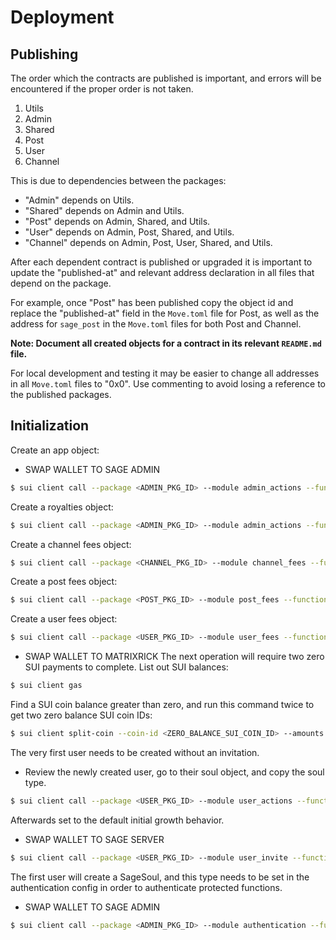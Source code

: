 # Deployment

## Publishing

The order which the contracts are published is important, and errors will be encountered if the proper order is not taken.

1. Utils
2. Admin
3. Shared
4. Post
5. User
6. Channel

This is due to dependencies between the packages:

- "Admin" depends on Utils.
- "Shared" depends on Admin and Utils.
- "Post" depends on Admin, Shared, and Utils.
- "User" depends on Admin, Post, Shared, and Utils.
- "Channel" depends on Admin, Post, User, Shared, and Utils.

After each dependent contract is published or upgraded it is important to update the "published-at" and relevant address declaration in all files that depend on the package.

For example, once "Post" has been published copy the object id and replace the "published-at" field in the `Move.toml` file for Post, as well as the address for `sage_post` in the `Move.toml` files for both Post and Channel.

**Note: Document all created objects for a contract in its relevant `README.md` file.**

For local development and testing it may be easier to change all addresses in all `Move.toml` files to "0x0". Use commenting to avoid losing a reference to the published packages.

## Initialization

Create an app object:

- SWAP WALLET TO SAGE ADMIN

```sh
$ sui client call --package <ADMIN_PKG_ID> --module admin_actions --function create_app_as_admin --args <ADMIN_CAP_ID> <APP_REGISTRY_ID> sage
```

Create a royalties object:

```sh
$ sui client call --package <ADMIN_PKG_ID> --module admin_actions --function create_royalties --type-args 0x2::sui::SUI --args <FEE_CAP_ID> <APP_ID> 0 0x083819196bd7923be95bba14ab1f89931dc392a0d41c71a3eb5e2e9ad914acc9 0 0x083819196bd7923be95bba14ab1f89931dc392a0d41c71a3eb5e2e9ad914acc9
```

Create a channel fees object:

```sh
$ sui client call --package <CHANNEL_PKG_ID> --module channel_fees --function create --type-args 0x2::sui::SUI --args <FEE_CAP_ID> <APP_ID> 0 0 0 0 0 0 0 0 0 0 0 0 0 0
```

Create a post fees object:

```sh
$ sui client call --package <POST_PKG_ID> --module post_fees --function create --type-args 0x2::sui::SUI --args <FEE_CAP_ID> <APP_ID> 0 0 0 0
```

Create a user fees object:

```sh
$ sui client call --package <USER_PKG_ID> --module user_fees --function create --type-args 0x2::sui::SUI --args <FEE_CAP_ID> <APP_ID> 0 0 0 0 0 0 0 0 0 0 0 0
```

- SWAP WALLET TO MATRIXRICK
The next operation will require two zero SUI payments to complete. List out SUI balances:

```sh
$ sui client gas
```

Find a SUI coin balance greater than zero, and run this command twice to get two zero balance SUI coin IDs:

```sh
$ sui client split-coin --coin-id <ZERO_BALANCE_SUI_COIN_ID> --amounts 0 --gas-budget 10000000
```

The very first user needs to be created without an invitation.

- Review the newly created user, go to their soul object, and copy the soul type.

```sh
$ sui client call --package <USER_PKG_ID> --module user_actions --function create --type-args 0x2::sui::SUI --args 0x6 <INVITE_CONFIG_ID> <USER_REG_ID> <USER_INVITE_REG> <USER_FEE_ID> "" "" avatar_hash banner_hash description matrixrick <ZERO_BALANCE_COIN_ID_1> <ZERO_BALANCE_COIN_ID_2>
```

Afterwards set to the default initial growth behavior.

- SWAP WALLET TO SAGE SERVER

```sh
$ sui client call --package <USER_PKG_ID> --module user_invite --function set_invite_config --args <INVITE_CAP_ID> <INVITE_CONFIG_ID> true
```

The first user will create a SageSoul, and this type needs to be set in the authentication config in order to authenticate protected functions.

- SWAP WALLET TO SAGE ADMIN

```sh
$ sui client call --package <ADMIN_PKG_ID> --module authentication --function update_soul --type-args <SOUL_TYPE_ID> --args <ADMIN_CAP_ID> <AUTH_CONFIG_ID>
```

